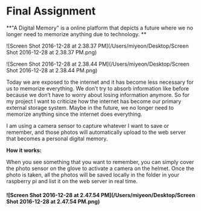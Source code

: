# Final Assignment

**"A Digital Memory" is  a online platform that depicts a future where we no longer need to memorize anything due to technology. **



![Screen Shot 2016-12-28 at 2.38.37 PM](/Users/miyeon/Desktop/Screen Shot 2016-12-28 at 2.38.37 PM.png)

![Screen Shot 2016-12-28 at 2.38.44 PM](/Users/miyeon/Desktop/Screen Shot 2016-12-28 at 2.38.44 PM.png)



Today we are exposed to the internet and it has become less necessary for us to memorize everything. We don’t try to absorb information like before because we don’t have to worry about losing information anymore. So for my project I want to criticize how the internet has become our primary external storage system. Maybe in the future, we no longer need to memorize anything since the internet does everything.

I am using a camera sensor to capture whatever I want to save or remember, and those photos will automatically upload to the web server that becomes a personal digital memory. 



**How it works:**

When you see something that you want to remember, you can simply cover the photo sensor on the glove to activate a camera on the helmet. Once the photo is taken, all the photos will be saved locally in the folder in your raspberry pi and list it on the web server in real time. 

#### ![Screen Shot 2016-12-28 at 2.47.54 PM](/Users/miyeon/Desktop/Screen Shot 2016-12-28 at 2.47.54 PM.png)



